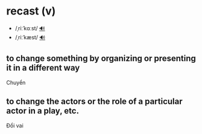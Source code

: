# recast (v)

- /ˌriːˈkɑːst/ [🔊](https://www.oxfordlearnersdictionaries.com/media/english/uk_pron/r/rec/recas/recast__gb_1.mp3)
- /ˌriːˈkæst/ [🔊](https://www.oxfordlearnersdictionaries.com/media/english/us_pron/r/rec/recas/recast__us_1.mp3)

## to change something by organizing or presenting it in a different way

Chuyển

## to change the actors or the role of a particular actor in a play, etc.

Đổi vai